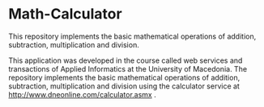 # Math-Calculator
This repository implements the basic mathematical operations of addition, subtraction, multiplication and division.

This application was developed in the course called web services and transactions of Αpplied Ιnformatics at the University of Macedonia. The repository implements the basic 
mathematical operations of addition, subtraction, multiplication and division using the calculator service at http://www.dneonline.com/calculator.asmx .
